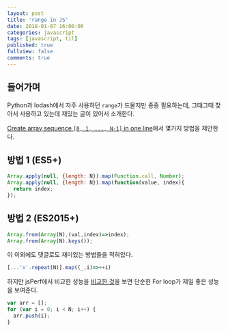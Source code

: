```yaml
---
layout: post
title: 'range in JS'
date: 2018-01-07 16:00:00
categories: javascript
tags: [javascript, til]
published: true
fullview: false
comments: true
---
```


## 들어가며


Python과 lodash에서 자주 사용하던 `range`가 드물지만 종종 필요하는데, 그떄그때 찾아서 사용하고 있는데 재밌는 글이 있어서 소개한다.

[Create array sequence `[0, 1, ..., N-1]` in one line](http://www.jstips.co/en/javascript/create-range-0...n-easily-using-one-line/)애서 몇가지 방법을 제안한다.

## 방법 1 (ES5+)

```javascript
Array.apply(null, {length: N}).map(Function.call, Number);
Array.apply(null, {length: N}).map(function(value, index){
  return index;
});
```

## 방법 2 (ES2015+)

```javascript
Array.from(Array(N),(val,index)=>index);
Array.from(Array(N).keys());
```

이 이외에도 댓글로도 재미있는 방법들을 적혀있다.

```javascript
[...'x'.repeat(N)].map((_,i)=>++i)
```

하지만 jsPerf에서 비교한 성능을 [비교한 것](https://jsperf.com/create-1-n-range)을 보면 단순한 For loop가 제일 좋은 성능을 보여준다.

```javascript
var arr = [];
for (var i = 0; i < N; i++) {
  arr.push(i);
}
```
